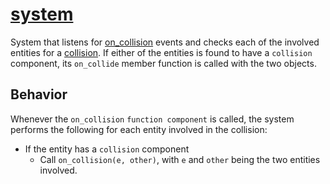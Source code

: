 # [system](system.hpp)

System that listens for [on_collision](../../functions/on_collision.md) events and checks each of the involved entities for a [collision](../data/collision.md). If either of the entities is found to have a `collision` component, its `on_collide` member function is called with the two objects.

## Behavior

Whenever the `on_collision` `function component` is called, the system performs the following for each entity involved in the collision:

* If the entity has a `collision` component
    * Call `on_collision(e, other)`, with `e` and `other` being the two entities involved.

